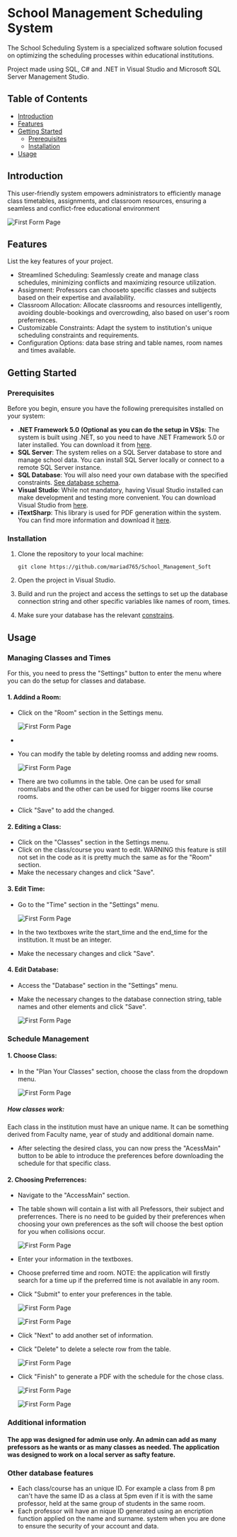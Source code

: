 # School Management Scheduling System 
The School Scheduling System is a specialized software solution focused on optimizing the scheduling processes within educational institutions.

Project made using SQL, C# and .NET in Visual Studio and Microsoft SQL Server Management Studio.

## Table of Contents

- [Introduction](#introduction)
- [Features](#features)
- [Getting Started](#getting-started)
  - [Prerequisites](#prerequisites)
  - [Installation](#installation)
- [Usage](#usage)

## Introduction

This user-friendly system empowers administrators to efficiently manage class timetables, assignments, and classroom resources, ensuring a seamless and conflict-free educational environment

 ![First Form Page](./../png/img1.png)

## Features

List the key features of your project.

- Streamlined Scheduling: Seamlessly create and manage class schedules, minimizing conflicts and maximizing resource utilization.
- Assignment: Professors can chooseto specific classes and subjects based on their expertise and availability.
- Classroom Allocation: Allocate classrooms and resources intelligently, avoiding double-bookings and overcrowding, also based on user's room preferrences.
- Customizable Constraints: Adapt the system to institution's unique scheduling constraints and requirements.
- Configuration Options: data base string and table names, room names and times available.

## Getting Started

### Prerequisites

Before you begin, ensure you have the following prerequisites installed on your system:

- **.NET Framework 5.0 (Optional as you can do the setup in VS)s**: The system is built using .NET, so you need to have .NET Framework 5.0 or later installed. You can download it from [here](https://dotnet.microsoft.com/download).
- **SQL Server**: The system relies on a SQL Server database to store and manage school data. You can install SQL Server locally or connect to a remote SQL Server instance.
- **SQL Database**: You will also need your own database with the specified constraints. [See database schema](https://github.com/mariad765/School_Management_Soft/blob/master/SqlQuery_1.sql).
- **Visual Studio**: While not mandatory, having Visual Studio installed can make development and testing more convenient. You can download Visual Studio from [here](https://visualstudio.microsoft.com/).
- **iTextSharp**: This library is used for PDF generation within the system. You can find more information and download it [here](https://www.nuget.org/packages/iTextSharp/).

### Installation



1. Clone the repository to your local machine:

   ```shell
   git clone https://github.com/mariad765/School_Management_Soft
   ```
 2. Open the project in Visual Studio.
 3. Build and run the project and access the settings to set up the database connection string and other specific variables like names of room, times.
 4. Make sure your database has the relevant [constrains](https://github.com/mariad765/School_Management_Soft/blob/master/SqlQuery_1.sql).

 ## Usage

### Managing Classes and Times


For this, you need to press the "Settings" button to enter the menu where you can do the setup for classes and database.
#### 1. Addind a Room:

- Click on the "Room" section in the Settings menu.
  
  ![First Form Page](./png/img4.png)
- 
- You can modify the table by deleting roomss and adding new rooms.

  ![First Form Page](./png/img5.png)

- There are two collumns in the table. One can be used for small rooms/labs and the other can be used for bigger rooms like course rooms. 
- Click "Save" to add the changed.

#### 2. Editing a Class:

- Click on the "Classes" section in the Settings menu.
- Click on the class/course you want to edit. WARNING this feature is still not set in the code as it is pretty much the same as for the "Room" section.
- Make the necessary changes and click "Save".

#### 3. Edit Time:

- Go to the "Time" section in the "Settings" menu.

  ![First Form Page](./png/img3.png)

- In the two textboxes write the start_time and the end_time for the institution. It must be an integer.
- Make the necessary changes and click "Save".

#### 4. Edit Database:

- Access the "Database" section in the "Settings" menu.
- Make the necessary changes to the database connection string, table names and other elements and click "Save".
  
  ![First Form Page](./png/img6.png)


### Schedule Management

#### 1. Choose Class:

- In the "Plan Your Classes" section, choose the class from the dropdown menu.

  ![First Form Page](./png/img2.png)
 ##### How classes work:
 Each class in the institution must have an unique name. It can be something derived from Faculty name, year of study and additional domain name.
- After selecting the desired class, you can now press the "AcessMain" button to be able to introduce the preferences before downloading the schedule for that specific class.

#### 2. Choosing Preferrences:

- Navigate to the "AccessMain" section.
- The table shown will contain a list with all Prefessors, their subject and preferrences. There is no need to be guided by their preferences when choosing your own preferences as the soft will choose the best option for you when collisions occur.

  ![First Form Page](./png/img7.png)

- Enter your information in the textboxes.
- Choose preferred time and room. NOTE: the application will firstly search for a time up if the preferred time is not available in any room.
- Click "Submit" to enter your preferences in the table.
  
  ![First Form Page](./png/img8.png)

  ![First Form Page](./png/img9.png)


- Click "Next" to add another set of information.
- Click "Delete" to delete a selecte row from the table.

  ![First Form Page](./png/img10.png)

- Click "Finish" to generate a PDF with the schedule for the chose class.
  
  ![First Form Page](./png/img11.png)

  ![First Form Page](./png/img12.png)



### Additional information

#### The app was designed for admin use only. An admin can add as many prefessors as he wants or as many classes as needed. The application was designed to work on a local server as safty feature.
### Other database features


- Each class/course has an unique ID. For example a class from 8 pm can't have the same ID as a class at 5pm even if it is with the same professor, held at the same group of students in the same room.
- Each professor will have an nique ID generated using an encription function applied on the name and surname.
system when you are done to ensure the security of your account and data.
